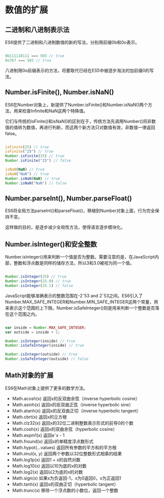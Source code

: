 # 数值的扩展

## 二进制和八进制表示法

ES6提供了二进制和八进制数值的新的写法，分别用前缀0b和0o表示。

```javascript

0b111110111 === 503 // true
0o767 === 503 // true

```

八进制用0o前缀表示的方法，将要取代已经在ES5中被逐步淘汰的加前缀0的写法。

## Number.isFinite(), Number.isNaN()

ES6在Number对象上，新提供了Number.isFinite()和Number.isNaN()两个方法，用来检查Infinite和NaN这两个特殊值。

它们与传统的isFinite()和isNaN()的区别在于，传统方法先调用Number()将非数值的值转为数值，再进行判断，而这两个新方法只对数值有效，非数值一律返回false。

```javascript

isFinite(25) // true
isFinite("25") // true
Number.isFinite(25) // true
Number.isFinite("25") // false

isNaN(NaN) // true
isNaN("NaN") // true
Number.isNaN(NaN) // true
Number.isNaN("NaN") // false

```

## Number.parseInt(), Number.parseFloat()

ES6将全局方法parseInt()和parseFloat()，移植到Number对象上面，行为完全保持不变。

这样做的目的，是逐步减少全局性方法，使得语言逐步模块化。

## Number.isInteger()和安全整数

Number.isInteger()用来判断一个值是否为整数。需要注意的是，在JavaScript内部，整数和浮点数是同样的储存方法，所以3和3.0被视为同一个值。

```javascript

Number.isInteger(25) // true
Number.isInteger(25.0) // true
Number.isInteger(25.1) // false

```

JavaScript能够准确表示的整数范围在-2&#710;53 and 2&#710;53之间。ES6引入了Number.MAX_SAFE_INTEGER和Number.MIN_SAFE_INTEGER这两个常量，用来表示这个范围的上下限。Number.isSafeInteger()则是用来判断一个整数是否落在这个范围之内。

```javascript

var inside = Number.MAX_SAFE_INTEGER;
var outside = inside + 1;

Number.isInteger(inside) // true
Number.isSafeInteger(inside) // true

Number.isInteger(outside) // true
Number.isSafeInteger(outside) // false

```

## Math对象的扩展

ES6在Math对象上提供了更多的数学方法。

- Math.acosh(x)	返回x的反双曲余弦（inverse hyperbolic cosine）
- Math.asinh(x) 返回x的反双曲正弦（inverse hyperbolic sine）
- Math.atanh(x)	返回x的反双曲正切（inverse hyperbolic tangent）
- Math.cbrt(x)	返回x的立方根
- Math.clz32(x)	返回x的32位二进制整数表示形式的前导0的个数
- Math.cosh(x) 返回x的双曲余弦（hyperbolic cosine）
- Math.expm1(x)	返回e&#710;x - 1
- Math.fround(x) 返回x的单精度浮点数形式
- Math.hypot(...values)	返回所有参数的平方和的平方根
- Math.imul(x, y) 返回两个参数以32位整数形式相乘的结果
- Math.log1p(x)	返回1 + x的自然对数
- Math.log10(x) 返回以10为底的x的对数
- Math.log2(x) 返回以2为底的x的对数
- Math.sign(x) 如果x为负返回-1，x为0返回0，x为正返回1
- Math.tanh(x)	返回x的双曲正切（hyperbolic tangent）
- Math.trunc(x)	移除一个浮点数的小数位，返回一个整数
